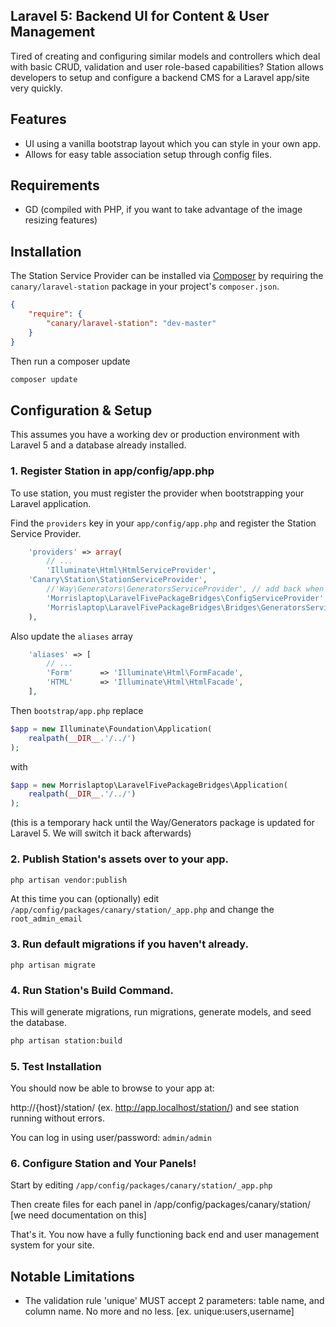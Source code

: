 ## Laravel 5: Backend UI for Content & User Management

Tired of creating and configuring similar models and controllers which deal with basic CRUD, validation and user role-based capabilities? Station allows developers to setup and configure a backend CMS for a Laravel app/site very quickly. 

## Features

* UI using a vanilla bootstrap layout which you can style in your own app.
* Allows for easy table association setup through config files.

## Requirements

* GD (compiled with PHP, if you want to take advantage of the image resizing features)

## Installation 

The Station Service Provider can be installed via [Composer](http://getcomposer.org) by requiring the
`canary/laravel-station` package in your project's `composer.json`.

```json
{
    "require": {
        "canary/laravel-station": "dev-master"
    }
}
```

Then run a composer update
```sh
composer update
```

## Configuration & Setup

This assumes you have a working dev or production environment with Laravel 5 and a database already installed.

### 1. Register Station in app/config/app.php

To use station, you must register the provider when bootstrapping your Laravel application.

Find the `providers` key in your `app/config/app.php` and register the Station Service Provider.

```php
    'providers' => array(
        // ...
        'Illuminate\Html\HtmlServiceProvider',
	'Canary\Station\StationServiceProvider',
        //'Way\Generators\GeneratorsServiceProvider', // add back when we can remove bridge
        'Morrislaptop\LaravelFivePackageBridges\ConfigServiceProvider',
        'Morrislaptop\LaravelFivePackageBridges\Bridges\GeneratorsServiceProvider',
    ),
```

Also update the `aliases` array 

```php 
	'aliases' => [
		// ...
		'Form' 		=> 'Illuminate\Html\FormFacade', 
		'HTML'		=> 'Illuminate\Html\HtmlFacade',
	],
```

Then `bootstrap/app.php` replace

```php
$app = new Illuminate\Foundation\Application(
    realpath(__DIR__.'/../')
);
```

with

```php
$app = new Morrislaptop\LaravelFivePackageBridges\Application(
    realpath(__DIR__.'/../')
);
```

(this is a temporary hack until the Way/Generators package is updated for Laravel 5. We will switch it back afterwards)

### 2. Publish Station's assets over to your app.

```sh
php artisan vendor:publish
```

At this time you can (optionally) edit `/app/config/packages/canary/station/_app.php` and change the `root_admin_email`

### 3. Run default migrations if you haven't already. 

`php artisan migrate` 

### 4. Run Station's Build Command. 

This will generate migrations, run migrations, generate models, and seed the database.

```sh
php artisan station:build 
```

### 5. Test Installation

You should now be able to browse to your app at:

http://{host}/station/ (ex. http://app.localhost/station/) and see station running without errors.

You can log in using user/password: `admin/admin`

### 6. Configure Station and Your Panels!

Start by editing `/app/config/packages/canary/station/_app.php`

Then create files for each panel in /app/config/packages/canary/station/ [we need documentation on this]

That's it. You now have a fully functioning back end and user management system for your site.

## Notable Limitations

* The validation rule 'unique' MUST accept 2 parameters: table name, and column name. No more and no less. [ex. unique:users,username]
